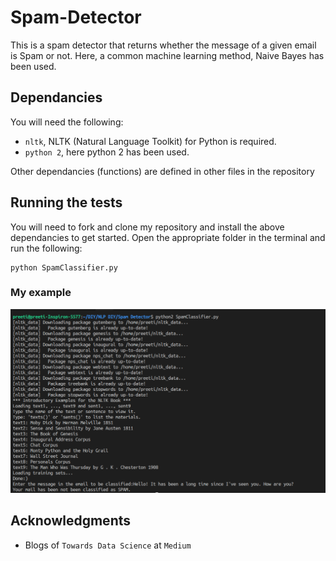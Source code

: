 # Spam-Detector

This is a spam detector that returns whether the message of a given email is Spam or not. Here, a common machine learning method, Naive Bayes has been used.

## Dependancies

You will need the following:

* `nltk`, NLTK (Natural Language Toolkit) for Python is required.
* `python 2`, here python 2 has been used.

Other dependancies (functions) are defined in other files in the repository

## Running the tests

You will need to fork and clone my repository and install the above dependancies to get started.
Open the appropriate folder in the terminal and run the following:

```
python SpamClassifier.py
```

### My example

![Screenshot](output.png)

## Acknowledgments

* Blogs of `Towards Data Science` at `Medium`
